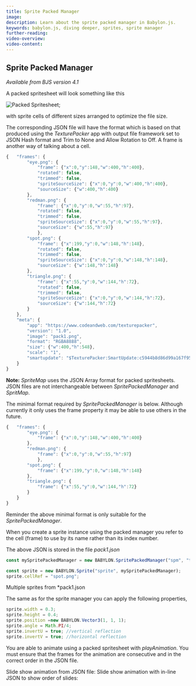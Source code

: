 ```yaml
---
title: Sprite Packed Manager
image: 
description: Learn about the sprite packed manager in Babylon.js.
keywords: babylon.js, diving deeper, sprites, sprite manager
further-reading:
video-overview:
video-content:
---
```


## Sprite Packed Manager
*Available from BJS version 4.1*

A packed spritesheet will look something like this

![Packed Spritesheet](/img/how_to/Sprites/pack1.png);

with sprite cells of different sizes arranged to optimize the file size.

The corresponding JSON file will have the format which is based on that produced using the _TexturePacker_ app with output file framework set to JSON Hash format and Trim to None and Allow Rotation to Off. A frame is another way of talking about a cell.

```javascript
{   "frames": {
		"eye.png": {
			"frame": {"x":0,"y":148,"w":400,"h":400},
			"rotated": false,
			"trimmed": false,
			"spriteSourceSize": {"x":0,"y":0,"w":400,"h":400},
			"sourceSize": {"w":400,"h":400}
		},
		"redman.png": {
			"frame": {"x":0,"y":0,"w":55,"h":97},
			"rotated": false,
			"trimmed": false,
			"spriteSourceSize": {"x":0,"y":0,"w":55,"h":97},
			"sourceSize": {"w":55,"h":97}
			},
		"spot.png": {
			"frame": {"x":199,"y":0,"w":148,"h":148},
			"rotated": false,
			"trimmed": false,
			"spriteSourceSize": {"x":0,"y":0,"w":148,"h":148},
			"sourceSize": {"w":148,"h":148}
		},
		"triangle.png": {
			"frame": {"x":55,"y":0,"w":144,"h":72},
			"rotated": false,
			"trimmed": false,
			"spriteSourceSize": {"x":0,"y":0,"w":144,"h":72},
			"sourceSize": {"w":144,"h":72}
		}
	},
	"meta": {
		"app": "https://www.codeandweb.com/texturepacker",
		"version": "1.0",
		"image": "pack1.png",
		"format": "RGBA8888",
		"size": {"w":400,"h":548},
		"scale": "1",
		"smartupdate": "$TexturePacker:SmartUpdate:c5944b8d86d99a167f95924d4a62d5c3:3ed0ae95f00621580b477fcf2f6edb75:5d0ff2351eb79b7bb8a91bc3358bcff4$"
	}
}
```

**Note:** *SpriteMap* uses the JSON Array format for packed spritesheets. JSON files are not interchangeable between *SpritePackedManager* and *SpritMap*.

The minimal format required by *SpritePackedManager* is below. Although currently it only uses the frame property it may be able to use others in the future. 

```javascript
{   "frames": {
		"eye.png": {
			"frame": {"x":0,"y":148,"w":400,"h":400}
		},
		"redman.png": {
			"frame": {"x":0,"y":0,"w":55,"h":97}
			},
		"spot.png": {
			"frame": {"x":199,"y":0,"w":148,"h":148}
		},
		"triangle.png": {
			"frame": {"x":55,"y":0,"w":144,"h":72}
		}
	}
}
```
Reminder the above minimal format is only suitable for the *SpritePackedManager*.

When you create a sprite instance using the packed manager you refer to the cell (frame) to use by its name rather than its index number.

The above JSON is stored in the file *pack1.json* 
```javascript
const mySpritePackedManager = new BABYLON.SpritePackedManager("spm", "textures/pack1.png", 4);

const sprite = new BABYLON.Sprite("sprite", mySpritePackedManager);
sprite.cellRef = "spot.png";
```

Multiple sprites from *pack1.json<Playground id="#YCY2IL#8" title="Multiple Sprites From 1 .json File" description="Simple example of loading multiple sprites from one .json file."/>

The same as for the sprite manager you can apply the following properties,

```javascript
sprite.width = 0.3;
sprite.height = 0.4;
sprite.position =new BABYLON.Vector3(1, 1, 1);
sprite.angle = Math.PI/4;
sprite.invertU = true; //vertical reflection
sprite.invertV = true; //horizontal reflection
```


You are able to animate using a packed spritesheet with *playAnimation*. You must ensure that the frames for the animation are consecutive and in the correct order in the JSON file.

Slide show animation from JSON file: <Playground id="#YCY2IL#5" title="Slide Show From .json" description="Simple example of a slide show loaded from a .json file."/>
Slide show animation with in-line JSON to show order of slides: <Playground id="#YCY2IL#13" title="Slide Show Animation With In-Line .json" description="Simple example of a slide show animation with in-line .json."/>